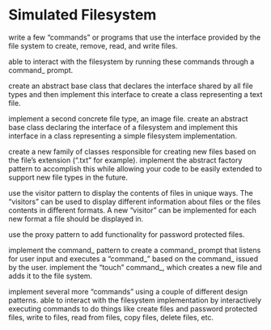 # Simulated Filesystem

write a few “commands” or programs that use the interface provided by the file system to create, remove, read, and write files.

able to interact with the filesystem by running these commands through a command_ prompt.

create an abstract base class that declares the interface shared by all file types and then implement this interface to create a class representing a text file.

implement a second concrete file type, an image file. create an abstract base class declaring the interface of a filesystem and implement this interface in a class representing a simple filesystem implementation.

create a new family of classes responsible for creating new files based on the file’s extension (“.txt” for example). implement the abstract factory pattern to accomplish this while allowing your code to be easily extended to support new file types in the future.

use the visitor pattern to display the contents of files in unique ways. The “visitors” can be used to display different information about files or the files contents in different formats. A new “visitor” can be implemented for each new format a file should be displayed in.

use the proxy pattern to add functionality for password protected files.

implement the command_ pattern to create a command_ prompt that listens for user input and executes a “command_” based on the command_ issued by the user. implement the “touch” command_, which creates a new file and adds it to the file system.

implement several more “commands” using a couple of different design patterns. able to interact with the filesystem implementation by interactively executing commands to do things like create files and password protected files, write to files, read from files, copy files, delete files, etc.